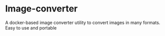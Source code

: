 # Image-converter
A docker-based image converter utility to convert images in many formats. Easy to use and portable

